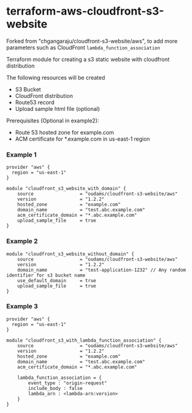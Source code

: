 # terraform-aws-cloudfront-s3-website
Forked from "chgangaraju/cloudfront-s3-website/aws", to add more parameters such as CloudFront `lambda_function_association`

Terraform module for creating a s3 static website with cloudfront distribution

The following resources will be created
  
  - S3 Bucket
  - CloudFront distribution
  - Route53 record
  - Upload sample html file (optional)
  
Prerequisites (Optional in example2):

  - Route 53 hosted zone for example.com
  - ACM certificate for *.example.com in us-east-1 region
  
### Example 1

    provider "aws" {
      region = "us-east-1"
    }

    module "cloudfront_s3_website_with_domain" {
        source                 = "oudams/cloudfront-s3-website/aws"
        version                = "1.2.2"
        hosted_zone            = "example.com" 
        domain_name            = "test.abc.example.com"
        acm_certificate_domain = "*.abc.example.com"
        upload_sample_file     = true
    }

### Example 2

    module "cloudfront_s3_website_without_domain" {
        source                 = "oudams/cloudfront-s3-website/aws"
        version                = "1.2.2"
        domain_name            = "test-application-1232" // Any random identifier for s3 bucket name
        use_default_domain     = true
        upload_sample_file     = true
    }

### Example 3

    provider "aws" {
      region = "us-east-1"
    }

    module "cloudfront_s3_with_lambda_function_association" {
        source                 = "oudams/cloudfront-s3-website/aws"
        version                = "1.2.2"
        hosted_zone            = "example.com" 
        domain_name            = "test.abc.example.com"
        acm_certificate_domain = "*.abc.example.com"

        lambda_function_association = {
            event_type : "origin-request"
            include_body : false
            lambda_arn : <lambda-arn:version>
        }
    }
